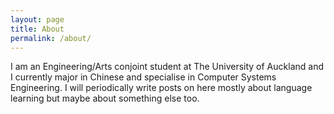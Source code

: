```yaml
---
layout: page
title: About
permalink: /about/
---
```


I am an Engineering/Arts conjoint student at The University of Auckland and I currently major in Chinese and specialise in Computer Systems Engineering.
I will periodically write posts on here mostly about language learning but maybe about something else too.